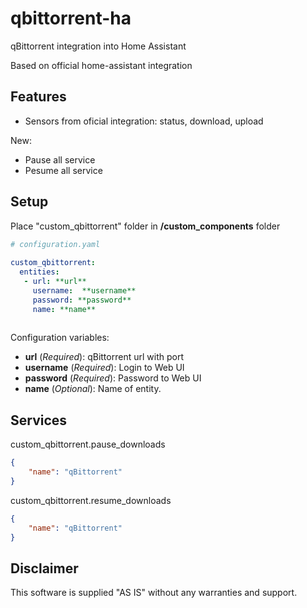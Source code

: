# qbittorrent-ha
qBittorrent integration into Home Assistant

Based on official home-assistant integration

## Features
- Sensors from oficial integration: status, download, upload

New:
- Pause all service
- Pesume all service

## Setup

Place "custom_qbittorrent" folder in **/custom_components** folder
	
```yaml
# configuration.yaml
    
custom_qbittorrent:
  entities:
   - url: **url**
     username:  **username**
     password: **password**
     name: **name**
  
```
Configuration variables:
- **url** (*Required*): qBittorrent url with port
- **username** (*Required*): Login to Web UI
- **password** (*Required*): Password to Web UI
- **name** (*Optional*): Name of entity. 

## Services

custom_qbittorrent.pause_downloads
```json
{
	"name": "qBittorrent"
}
```

custom_qbittorrent.resume_downloads
```json
{
	"name": "qBittorrent"
}
```

## Disclaimer
This software is supplied "AS IS" without any warranties and support.

